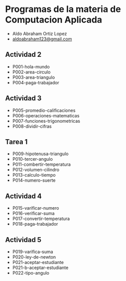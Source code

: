 # Programas de la materia de Computacion Aplicada
- Aldo Abraham Ortiz Lopez
- aldoabraham123@gmail.com

## Actividad 2
- P001-hola-mundo
- P002-area-circulo
- P003-area-triangulo
- P004-paga-trabajador

## Actividad 3
- P005-promedio-calificaciones
- P006-operaciones-matematicas
- P007-funciones-trigonometricas
- P008-dividir-cifras

## Tarea 1
- P009-hipotenusa-triangulo
- P010-tercer-angulo
- P011-combertir-temperatura
- P012-volumen-cilindro
- P013-calculo-tiempo
- P014-numero-suerte

## Actividad 4
- P015-varificar-numero
- P016-verificar-suma
- P017-convertir-temperatura
- P018-paga-trabajador

## Actividad 5
- P019-varifica-suma
- P020-ley-de-newton
- P021-aceptar-estudiante
- P021-b-aceptar-estudiante
- P022-tipo-angulo